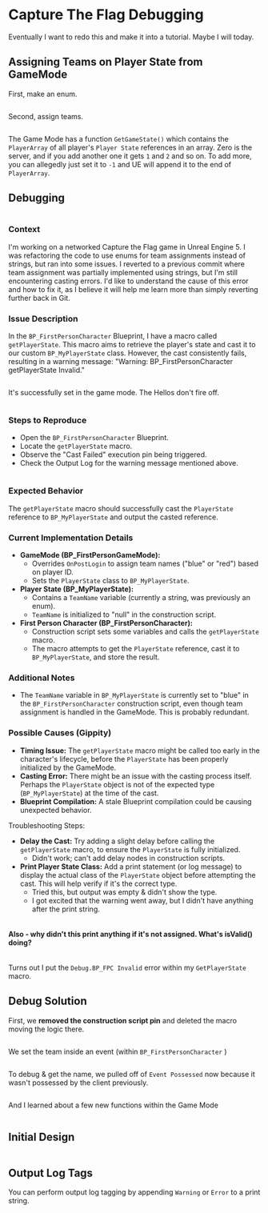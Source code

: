 # Capture The Flag Debugging

Eventually I want to redo this and make it into a tutorial. Maybe I will today.

## Assigning Teams on Player State from GameMode

First, make an enum.

<figure><img src="../../../../.gitbook/assets/image (7) (1).png" alt=""><figcaption></figcaption></figure>

Second, assign teams.&#x20;

<figure><img src="../../../../.gitbook/assets/2024-07-03_10-20.jpg" alt=""><figcaption></figcaption></figure>

The Game Mode has a function `GetGameState()` which contains the `PlayerArray` of all player's `Player State` references in an array. Zero is the server, and if you add another one it gets `1` and `2` and so on. To add more, you can allegedly just set it to `-1` and UE will append it to the end of `PlayerArray`.&#x20;

## Debugging

<figure><img src="../../../../.gitbook/assets/image (4) (1) (1) (1) (1) (1).png" alt=""><figcaption></figcaption></figure>

### Context

I'm working on a networked Capture the Flag game in Unreal Engine 5. I was refactoring the code to use enums for team assignments instead of strings, but ran into some issues. I reverted to a previous commit where team assignment was partially implemented using strings, but I'm still encountering casting errors. I'd like to understand the cause of this error and how to fix it, as I believe it will help me learn more than simply reverting further back in Git.

### Issue Description

In the `BP_FirstPersonCharacter` Blueprint, I have a macro called `getPlayerState`. This macro aims to retrieve the player's state and cast it to our custom `BP_MyPlayerState` class. However, the cast consistently fails, resulting in a warning message: "Warning: BP\_FirstPersonCharacter getPlayerState Invalid."

<figure><img src="../../../../.gitbook/assets/image (749).png" alt=""><figcaption></figcaption></figure>

It's successfully set in the game mode. The Hellos don't fire off.

<figure><img src="../../../../.gitbook/assets/image (6) (1) (1) (1).png" alt=""><figcaption></figcaption></figure>



### Steps to Reproduce

* Open the `BP_FirstPersonCharacter` Blueprint.
* Locate the `getPlayerState` macro.
* Observe the "Cast Failed" execution pin being triggered.
* Check the Output Log for the warning message mentioned above.

<figure><img src="../../../../.gitbook/assets/image (750).png" alt=""><figcaption></figcaption></figure>

### Expected Behavior&#x20;

The `getPlayerState` macro should successfully cast the `PlayerState` reference to `BP_MyPlayerState` and output the casted reference.

### Current Implementation Details

* **GameMode (BP\_FirstPersonGameMode):**
  * Overrides `OnPostLogin` to assign team names ("blue" or "red") based on player ID.
  * Sets the `PlayerState` class to `BP_MyPlayerState`.
* **Player State (BP\_MyPlayerState):**
  * Contains a `TeamName` variable (currently a string, was previously an enum).
  * `TeamName` is initialized to "null" in the construction script.
* **First Person Character (BP\_FirstPersonCharacter):**
  * Construction script sets some variables and calls the `getPlayerState` macro.
  * The macro attempts to get the `PlayerState` reference, cast it to `BP_MyPlayerState`, and store the result.

### Additional Notes

* The `TeamName` variable in `BP_MyPlayerState` is currently set to "blue" in the `BP_FirstPersonCharacter` construction script, even though team assignment is handled in the GameMode. This is probably redundant.

### Possible Causes (Gippity)

* **Timing Issue:** The `getPlayerState` macro might be called too early in the character's lifecycle, before the `PlayerState` has been properly initialized by the GameMode.
* **Casting Error:** There might be an issue with the casting process itself. Perhaps the `PlayerState` object is not of the expected type (`BP_MyPlayerState`) at the time of the cast.
* **Blueprint Compilation:** A stale Blueprint compilation could be causing unexpected behavior.

Troubleshooting Steps:

* **Delay the Cast:** Try adding a slight delay before calling the `getPlayerState` macro, to ensure the `PlayerState` is fully initialized.
  * Didn't work; can't add delay nodes in construction scripts.
* **Print Player State Class:** Add a print statement (or log message) to display the actual class of the `PlayerState` object before attempting the cast. This will help verify if it's the correct type.
  * Tried this, but output was empty & didn't show the type.
  * I got excited that the warning went away, but I didn't have anything after the print string.&#x20;

<figure><img src="../../../../.gitbook/assets/image (5) (3).png" alt=""><figcaption></figcaption></figure>

#### Also - why didn't this print anything if it's not assigned. What's isValid() doing?

<figure><img src="../../../../.gitbook/assets/image (5) (1) (1) (1) (1) (1).png" alt=""><figcaption></figcaption></figure>

Turns out I put the `Debug.BP_FPC Invalid` error within my `GetPlayerState` macro.&#x20;



## Debug Solution

First, we **removed the construction script pin** and deleted the macro moving the logic there.

<figure><img src="../../../../.gitbook/assets/image (2) (4).png" alt=""><figcaption></figcaption></figure>

We set the team inside an event (within  `BP_FirstPersonCharacter` )

<figure><img src="../../../../.gitbook/assets/image (1) (3).png" alt=""><figcaption></figcaption></figure>

To debug & get the name, we pulled off of `Event Possessed` now because it wasn't possessed by the client previously.

<figure><img src="../../../../.gitbook/assets/image (2) (4) (1).png" alt=""><figcaption></figcaption></figure>

And I learned about a few new functions within the Game Mode

<figure><img src="../../../../.gitbook/assets/image (4) (2).png" alt=""><figcaption></figcaption></figure>



## Initial Design

<figure><img src="../../../../.gitbook/assets/CTF Assets.png" alt=""><figcaption></figcaption></figure>

## Output Log Tags

You can perform output log tagging by appending `Warning` or `Error` to a print string.


